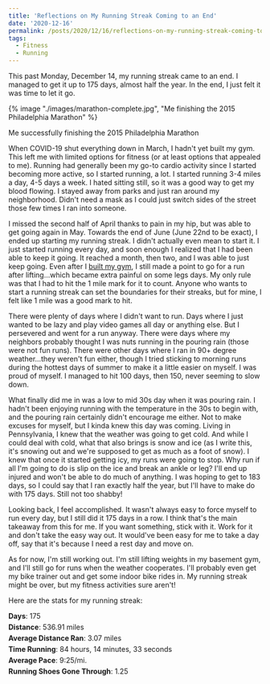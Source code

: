 ```yaml
---
title: 'Reflections on My Running Streak Coming to an End'
date: '2020-12-16'
permalink: /posts/2020/12/16/reflections-on-my-running-streak-coming-to-an-end/index.html
tags:
  - Fitness
  - Running
---
```


This past Monday, December 14, my running streak came to an end. I managed to get it up to 175 days, almost half the year. In the end, I just felt it was time to let it go.
<!-- excerpt -->

{% image "./images/marathon-complete.jpg", "Me finishing the 2015 Philadelphia Marathon" %}
<div class="image-credit">Me successfully finishing the 2015 Philadelphia Marathon</div>

When COVID-19 shut everything down in March, I hadn't yet built my gym. This left me with limited options for fitness (or at least options that appealed to me). Running had generally been my go-to cardio activity since I started becoming more active, so I started running, a lot. I started running 3-4 miles a day, 4-5 days a week. I hated sitting still, so it was a good way to get my blood flowing. I stayed away from parks and just ran around my neighborhood. Didn't need a mask as I could just switch sides of the street those few times I ran into someone.

I missed the second half of April thanks to pain in my hip, but was able to get going again in May. Towards the end of June (June 22nd to be exact), I ended up starting my running streak. I didn't actually even mean to start it. I just started running every day, and soon enough I realized that I had been able to keep it going. It reached a month, then two, and I was able to just keep going. Even after I [built my gym](/2020/08/04/so-i-finally-built-a-home-gym.html), I still made a point to go for a run after lifting...which became extra painful on some legs days. My only rule was that I had to hit the 1 mile mark for it to count. Anyone who wants to start a running streak can set the boundaries for their streaks, but for mine, I felt like 1 mile was a good mark to hit.

There were plenty of days where I didn't want to run. Days where I just wanted to be lazy and play video games all day or anything else. But I persevered and went for a run anyway. There were days where my neighbors probably thought I was nuts running in the pouring rain (those were not fun runs). There were other days where I ran in 90+ degree weather...they weren't fun either, though I tried sticking to morning runs during the hottest days of summer to make it a little easier on myself. I was proud of myself. I managed to hit 100 days, then 150, never seeming to slow down.

What finally did me in was a low to mid 30s day when it was pouring rain. I hadn't been enjoying running with the temperature in the 30s to begin with, and the pouring rain certainly didn't encourage me either. Not to make excuses for myself, but I kinda knew this day was coming. Living in Pennsylvania, I knew that the weather was going to get cold. And while I could deal with cold, what that also brings is snow and ice (as I write this, it's snowing out and we're supposed to get as much as a foot of snow). I knew that once it started getting icy, my runs were going to stop. Why run if all I'm going to do is slip on the ice and break an ankle or leg? I'll end up injured and won't be able to do much of anything. I was hoping to get to 183 days, so I could say that I ran exactly half the year, but I'll have to make do with 175 days. Still not too shabby!

Looking back, I feel accomplished. It wasn't always easy to force myself to run every day, but I still did it 175 days in a row. I think that's the main takeaway from this for me. If you want something, stick with it. Work for it and don't take the easy way out. It would've been easy for me to take a day off, say that it's because I need a rest day and move on.

As for now, I'm still working out. I'm still lifting weights in my basement gym, and I'll still go for runs when the weather cooperates. I'll probably even get my bike trainer out and get some indoor bike rides in. My running streak might be over, but my fitness activities sure aren't!

Here are the stats for my running streak:

<div style="margin-bottom: 5px">
    <strong>Days</strong>: 175
</div>
<div style="margin-bottom: 5px">
    <strong>Distance</strong>: 536.91 miles
</div>
<div style="margin-bottom: 5px">
    <strong>Average Distance Ran</strong>: 3.07 miles
</div>
<div style="margin-bottom: 5px">
    <strong>Time Running</strong>: 84 hours, 14 minutes, 33 seconds
</div>
<div style="margin-bottom: 5px">
    <strong>Average Pace</strong>: 9:25/mi.
</div>
<div style="margin-bottom: 5px">
    <strong>Running Shoes Gone Through</strong>: 1.25
</div>
